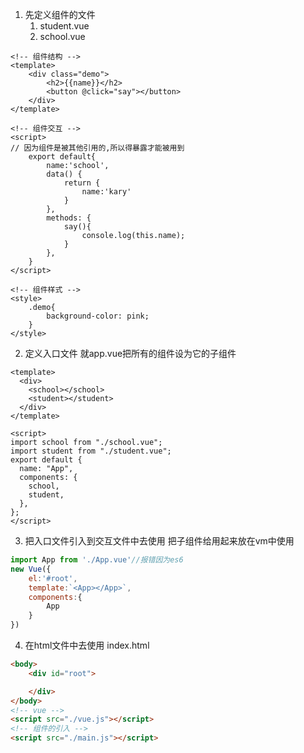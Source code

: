 1. 先定义组件的文件
   1. student.vue
   2. school.vue

```vue
<!-- 组件结构 -->
<template>
    <div class="demo">
        <h2>{{name}}</h2>
        <button @click="say"></button>
    </div>
</template>

<!-- 组件交互 -->
<script>
// 因为组件是被其他引用的,所以得暴露才能被用到
    export default{
        name:'school',
        data() {
            return {
                name:'kary'
            }
        },
        methods: {
            say(){
                console.log(this.name);
            }
        },
    }
</script>

<!-- 组件样式 -->
<style>
    .demo{
        background-color: pink;
    }
</style>
```

2. 定义入口文件 就app.vue把所有的组件设为它的子组件

```vue
<template>
  <div>
    <school></school>
    <student></student>
  </div>
</template>

<script>
import school from "./school.vue";
import student from "./student.vue";
export default {
  name: "App",
  components: {
    school,
    student,
  },
};
</script>
```

3. 把入口文件引入到交互文件中去使用 把子组件给用起来放在vm中使用

```js
import App from './App.vue'//报错因为es6
new Vue({
    el:'#root',
    template:`<App></App>`,
    components:{
        App
    }
})
```

4. 在html文件中去使用 index.html

```html
<body>
    <div id="root">

    </div>
</body>
<!-- vue -->
<script src="./vue.js"></script>
<!-- 组件的引入 -->
<script src="./main.js"></script>
```
